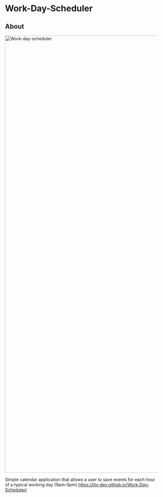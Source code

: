 # Work-Day-Scheduler

## About

<img width="1440" alt="Work-day-scheduler" src="https://github.com/Liiv-Dev/Work-Day-Scheduler/assets/90412259/14631e73-e0e3-4667-ae2f-ef1f4aac9691">


Simple calendar application that allows a user to save events for each hour of a typical working day (9am–5pm)
https://liiv-dev.github.io/Work-Day-Scheduler/
